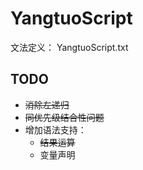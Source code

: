 # YangtuoScript

文法定义： YangtuoScript.txt

## TODO

* ~~消除左递归~~
* ~~同优先级结合性问题~~
* 增加语法支持：
    * ~~结果运算~~
    * 变量声明